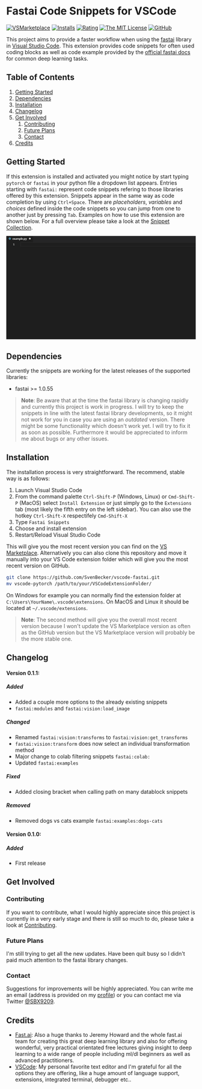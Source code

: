 # Fastai Code Snippets for VSCode

[![VSMarketplace](https://vsmarketplacebadge.apphb.com/version-short/SBSnippets.fastai-snippets.svg)](https://marketplace.visualstudio.com/items?itemName=SBSnippets.fastai-snippets)
[![Installs](https://vsmarketplacebadge.apphb.com/installs/SBSnippets.fastai-snippets.svg)](https://marketplace.visualstudio.com/items?itemName=SBSnippets.fastai-snippets)
[![Rating](https://vsmarketplacebadge.apphb.com/rating-short/SBSnippets.fastai-snippets.svg)](https://marketplace.visualstudio.com/items?itemName=SBSnippets.fastai-snippets)
[![The MIT License](https://img.shields.io/badge/license-MIT-orange.svg)](LICENSE.md)
[![GitHub](https://img.shields.io/badge/github-v0.1.1-blue.svg)](https://github.com/SvenBecker/vscode-pytorch/releases)

This project aims to provide a faster workflow when using the [fastai](https://github.com/fastai/fastai) library in [Visual Studio Code](https://code.visualstudio.com/).
This extension provides code snippets for often used coding blocks as well as code example provided by the [official fastai docs](https://docs.fast.ai/) for common deep learning tasks.

## Table of Contents

1. [Getting Started](#usage)
2. [Dependencies](#dependencies)
3. [Installation](#installation)
4. [Changelog](#changelog)
5. [Get Involved](#involved)
    1. [Contributing](#contributing)
    2. [Future Plans](#plans)
    3. [Contact](#contact)
6. [Credits](#credits)

## <a name="usage" > </a> Getting Started

If this extension is installed and activated you might notice by start typing `pytorch` or `fastai` in your python file a dropdown list appears. Entries starting with `fastai:` represent code snippets refering to those libraries offered by this extension.
Snippets appear in the same way as code completion by using `Ctrl+Space`. There are _placeholders_, _variables_ and _choices_ defined inside the code snippets so you can jump from one to another just by pressing `Tab`. Examples on how to use this extension are shown below. For a full overview please take a look at the [Snippet Collection](COLLECTIONS.md).

![Fastai Preview](images/preview_fastai.gif)

## <a name="dependencies" > </a> Dependencies

Currently the snippets are working for the latest releases of the supported libraries:

* fastai >= 1.0.55

>__Note__:
>Be aware that at the time the fastai library is changing rapidly and currently this project is work in progress.
>I will try to keep the snippets in line with the latest fastai library developments, so it might not work for you in case you are using an _outdated_ version.
>There might be some functionality which doesn't work yet. I will try to fix it as soon as possible. Furthermore it would be appreciated to inform me about bugs or any other issues.

## <a name="installation" > </a> Installation

The installation process is very straightforward. The recommend, stable way is as follows:

1. Launch Visual Studio Code
2. From the command palette `Ctrl-Shift-P` (Windows, Linux) or `Cmd-Shift-P` (MacOS) select `Install Extension` or just simply go to the `Extensions` tab (most likely the fifth entry on the left sidebar). You can also use the hotkey `Ctrl-Shift-X` respectifely `Cmd-Shift-X`
3. Type `Fastai Snippets`
4. Choose and install extension
5. Restart/Reload Visual Studio Code

This will give you the most recent version you can find on the [VS Marketplace](https://marketplace.visualstudio.com/vscode).
Alternatively you can also clone this repository and move it manually into your VS Code extension folder which will give you
the most recent version on GitHub.

```sh
git clone https://github.com/SvenBecker/vscode-fastai.git
mv vscode-pytorch /path/to/your/VSCodeExtensionFolder/
```

On Windows for example you can normally find the extension folder at `C:\Users\YourName\.vscode\extensions`. On MacOS and Linux it should be located at `~/.vscode/extensions`.

> __Note__: The second method will give you the overall most recent version because I won't update the VS Marketplace version as often
> as the GitHub version but the VS Marketplace version will probably be the more stable one.

## <a name="changelog" > </a> Changelog

#### Version 0.1.1:

##### Added

- Added a couple more options to the already existing snippets
- `fastai:modules` and `fastai:vision:load_image`

##### Changed

- Renamed `fastai:vision:transforms` to `fastai:vision:get_transforms`
- `fastai:vision:transform` does now select an individual transformation method
- Major change to colab filtering snippets `fastai:colab:`
- Updated `fastai:examples`

##### Fixed

- Added closing bracket when calling path on many datablock snippets

##### Removed

- Removed dogs vs cats example `fastai:examples:dogs-cats`

#### Version 0.1.0:

##### Added

- First release

## <a name="involved" > </a> Get Involved

### <a name="contributing" > </a> Contributing

If you want to contribute, what I would highly appreciate since this project is currently in a very early stage
and there is still so much to do, please take a look at [Contributing](CONTRIBUTING.md).

### <a name="plans" > </a> Future Plans

I'm still trying to get all the new updates. Have been quit busy so I didn't paid much attention to the fastai library changes.

### <a name="contact" > </a> Contact

Suggestions for improvements will be highly appreciated. You can write me an email (address is provided on my [profile](https://github.com/SvenBecker)) or you can contact me via Twitter [@SBX9209](https://twitter.com/SBX9209).

## <a name="credits" > </a> Credits

* [Fast.ai](https://www.fast.ai/): Also a huge thanks to Jeremy Howard and the whole fast.ai team for creating this great deep learning library and also for offering wonderful, very practical orientated free lectures giving insight to deep learning to a wide range of people including ml/dl beginners as well as advanced practitioners.
* [VSCode](https://code.visualstudio.com/): My personal favorite text editor and I'm grateful for all the options they are offering, like a huge amount of language support, extensions, integrated terminal, debugger etc..
